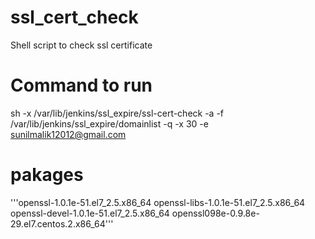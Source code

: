 # ssl_cert_check
Shell script to check ssl certificate

# Command to run 
sh -x /var/lib/jenkins/ssl_expire/ssl-cert-check -a  -f /var/lib/jenkins/ssl_expire/domainlist  -q -x 30 -e  sunilmalik12012@gmail.com
# pakages
'''openssl-1.0.1e-51.el7_2.5.x86_64
openssl-libs-1.0.1e-51.el7_2.5.x86_64
openssl-devel-1.0.1e-51.el7_2.5.x86_64
openssl098e-0.9.8e-29.el7.centos.2.x86_64'''
